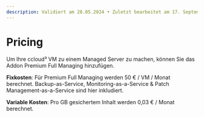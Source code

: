 ```yaml
---
description: Validiert am 28.05.2024 • Zuletzt bearbeitet am 17. September 2024
---
```


# Pricing

Um Ihre ccloud³ VM zu einem Managed Server zu machen, können Sie das Addon Premium Full Managing hinzufügen.

**Fixkosten**: Für Premium Full Managing werden 50 € / VM / Monat berechnet. Backup-as-Service, Monitoring-as-a-Service & Patch Management-as-a-Service sind hier inkludiert.

**Variable Kosten**:  Pro GB gesichertem Inhalt werden 0,03 € / Monat berechnet.
